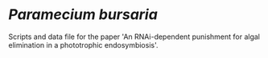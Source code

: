 # *Paramecium bursaria*

Scripts and data file for the paper 'An RNAi-dependent punishment for algal elimination in a phototrophic endosymbiosis'.
